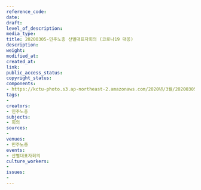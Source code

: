 ```yaml
---
reference_code: 
date: 
draft: 
level_of_description: 
media_type: 
title: 20200305-민주노총 산별대표자회의 (코로나19 대응)
description: 
weight: 
modified_at: 
created_at: 
link: 
public_access_status: 
copyright_status: 
components:
- https://kctu-photo.s3.ap-northeast-2.amazonaws.com/2020년/3월/20200305-민주노총+산별대표자회의+(코로나19+대응)/_DSC2321.jpg
tags:
- 
creators:
- 민주노총
subjects:
- 회의
sources:
- 
venues:
- 민주노총
events:
- 산별대표자회의
culture_workers:
- 
issues:
- 
---
```

